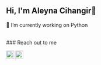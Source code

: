 ## Hi, I'm Aleyna Cihangir👋

🔭 I’m currently working on Python 

<br />
### Reach out to me 

[<img width="22" src="https://unpkg.com/simple-icons@v6/icons/gmail.svg" align="left" />][gmail] 
[<img width="22" src="https://unpkg.com/simple-icons@v6/icons/linkedin.svg" align="left" />][linkedin]

[linkedin]: https://www.linkedin.com/in/aleynacihangir
[gmail]: aleynaacihangir@gmail.com

